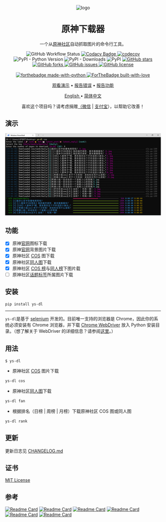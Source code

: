 <p align="center">
    <img alt="logo" src="./image/favicon.ico" />
    <h1 align="center">原神下载器</h1>
    <p align="center">一个从<a href="https://bbs.mihoyo.com/ys/">原神社区</a>自动抓取图片的命令行工具。
    </p>
</p>
<p align="center">
    <img src="https://img.shields.io/github/workflow/status/XavierJiezou/ys-dl/Release" alt="GitHub Workflow Status">
    <a
        href="https://www.codacy.com/gh/XavierJiezou/ys-dl/dashboard?utm_source=github.com&amp;utm_medium=referral&amp;utm_content=XavierJiezou/ys-dl&amp;utm_campaign=Badge_Grade">
        <img src="https://app.codacy.com/project/badge/Grade/c2f85c8d6b8a4892b40059703f087eab" alt="Codacy Badge">
    </a>
    <a href="https://codecov.io/gh/XavierJiezou/ys-dl">
        <img src="https://codecov.io/gh/XavierJiezou/ys-dl/branch/main/graph/badge.svg?token=QpCLcUGoYx" alt="codecov">
    </a>
    <img src="https://img.shields.io/pypi/pyversions/ys-dl" alt="PyPI - Python Version">
    <img src="https://img.shields.io/pypi/dm/ys-dl" alt="PyPI - Downloads">
    <img src="https://img.shields.io/pypi/v/ys-dl" alt="PyPI">
    <a href="https://github.com/XavierJiezou/ys-dl/stargazers">
        <img src="https://img.shields.io/github/stars/XavierJiezou/ys-dl" alt="GitHub stars">
    </a>
    <a href="https://github.com/XavierJiezou/ys-dl/network">
        <img src="https://img.shields.io/github/forks/XavierJiezou/ys-dl" alt="GitHub forks">
    </a>
    <a href="https://github.com/XavierJiezou/ys-dl/issues">
        <img src="https://img.shields.io/github/issues/XavierJiezou/ys-dl" alt="GitHub issues">
    </a>
    <a href="https://github.com/XavierJiezou/ys-dl/blob/main/LICENSE">
        <img src="https://img.shields.io/github/license/XavierJiezou/ys-dl" alt="GitHub license">
    </a>
    <br />
    <br />
    <a href="https://www.python.org/">
        <img src="http://ForTheBadge.com/images/badges/made-with-python.svg" alt="forthebadge made-with-python">
    </a>
        <a href="https://github.com/XavierJiezou">
        <img src="http://ForTheBadge.com/images/badges/built-with-love.svg" alt="ForTheBadge built-with-love">
        </a>
    </p>

  <p align="center">
    <a href="##demo">观看演示</a>
    •
    <a href="https://github.com/xavierjiezou/ys-dl/issues/new">报告错误</a>
    •
    <a href="https://github.com/xavierjiezou/ys-dl/issues/new">报告功能</a>
  </p>
  <p align="center">
    <a href="/docs/README.en.md">English </a>
    •
    <a href="/docs/README.cn.md">简体中文</a>
  </p>
</p>
<p align="center">喜欢这个项目吗？请考虑捐赠<a href="https://paypal.me/xavierjiezou?country.x=C2&locale.x=zh_XC">（<a href="https://cdn.jsdelivr.net/gh/XavierJiezou/ys-dl@main/image/wechat.jpg">微信</a> | <a href="https://cdn.jsdelivr.net/gh/XavierJiezou/ys-dl@main/image/alipay.jpg">支付宝</a>）</a>，以帮助它改善！

## 演示

![demo](./image/demo.png)

## 功能

- [x] 原神[官网](https://ys.mihoyo.com/)图标下载
- [x] 原神[官网](https://ys.mihoyo.com/)背景图片下载
- [x] 原神社区 [COS](https://bbs.mihoyo.com/ys/home/49) 图下载
- [x] 原神社区[同人图](https://bbs.mihoyo.com/ys/home/29)下载
- [x] 原神社区 [COS 榜](https://bbs.mihoyo.com/ys/imgRanking/49/1)与[同人榜](https://bbs.mihoyo.com/ys/imgRanking/29/1)下图片载
- [ ] 原神社区[话题标签](https://bbs.mihoyo.com/ys/topicDetail/558)所属图片下载

## 安装

```bash
pip install ys-dl
```

---

`ys-dl`是基于 [selenium](https://www.selenium.dev/) 开发的。目前唯一支持的浏览器是 Chrome，因此你的系统必须安装有 Chrome 浏览器，并下载 [Chrome WebDriver](https://chromedriver.chromium.org/downloads) 放入 Python 安装目录。（想了解关于 WebDriver 的详细信息？请参阅[这里](https://www.selenium.dev/documentation/webdriver/getting_started/install_drivers/)。）

## 用法

`$ ys-dl`

- 原神社区 [COS](https://bbs.mihoyo.com/ys/home/49) 图片下载

```bash
ys-dl cos
```

- 原神社区[同人图](https://bbs.mihoyo.com/ys/home/29)下载

```bash
ys-dl fan
```

- 根据排名（日榜 | 周榜 | 月榜）下载原神社区 COS 图或同人图

```bash
ys-dl rank
```

## 更新

更新日志见 [CHANGELOG.md](CHANGELOG.md)

## 证书

[MIT License](License)

## 参考

[![Readme Card](https://github-readme-stats.vercel.app/api/pin/?username=python-poetry&repo=poetry)](https://github.com/python-poetry/poetry)
[![Readme Card](https://github-readme-stats.vercel.app/api/pin/?username=SeleniumHQ&repo=selenium)](https://github.com/SeleniumHQ/selenium)
[![Readme Card](https://github-readme-stats.vercel.app/api/pin/?username=psf&repo=requests)](https://github.com/psf/requests)
[![Readme Card](https://github-readme-stats.vercel.app/api/pin/?username=Textualize&repo=rich)](https://github.com/Textualize/rich)
[![Readme Card](https://github-readme-stats.vercel.app/api/pin/?username=google&repo=python-fire)](https://github.com/google/python-fire)
[![Readme Card](https://github-readme-stats.vercel.app/api/pin/?username=pytest-dev&repo=pytest)](https://github.com/pytest-dev/pytest)
